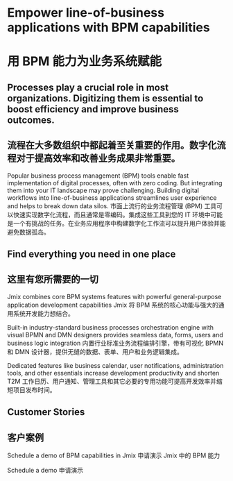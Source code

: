 # Empower line-of-business applications with BPM capabilities
# 用 BPM 能力为业务系统赋能

## Processes play a crucial role in most organizations. Digitizing them is essential to boost efficiency and improve business outcomes.
## 流程在大多数组织中都起着至关重要的作用。数字化流程对于提高效率和改善业务成果非常重要。

Popular business process management (BPM) tools enable fast implementation of digital processes, often with zero coding. But integrating them into your IT landscape may prove challenging. Building digital workflows into line-of-business applications streamlines user experience and helps to break down data silos.
市面上流行的业务流程管理 (BPM) 工具可以快速实现数字化流程，而且通常是零编码。集成这些工具到您的 IT 环境中可能是一个有挑战的任务。在业务应用程序中构建数字化工作流可以提升用户体验并能避免数据孤岛。

## Find everything you need in one place
## 这里有您所需要的一切

Jmix combines core BPM systems features with powerful general-purpose application development capabilities
Jmix 将 BPM 系统的核心功能与强大的通用系统开发能力想结合。

Built-in industry-standard business processes orchestration engine with visual BPMN and DMN designers provides seamless data, forms, users and business logic integration
内置行业标准业务流程编排引擎，带有可视化 BPMN 和 DMN 设计器，提供无缝的数据、表单、用户和业务逻辑集成。

Dedicated features like business calendar, user notifications, administration tools, and other essentials increase development productivity and shorten T2M
工作日历、用户通知、管理工具和其它必要的专用功能可提高开发效率并缩短项目发布时间。

## Customer Stories
## 客户案例

Schedule a demo of BPM capabilities in Jmix
申请演示 Jmix 中的 BPM 能力

Schedule a demo
申请演示
